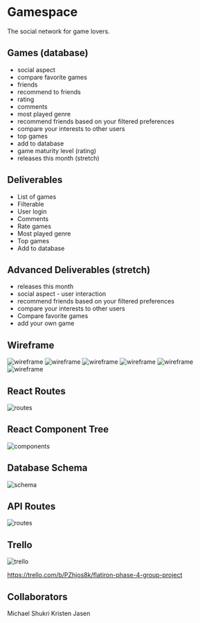 # Gamespace

The social network for game lovers.



## Games (database)
* social aspect
* compare favorite games
* friends
* recommend to friends
* rating
* comments
* most played genre
* recommend friends based on your filtered preferences
* compare your interests to other users
* top games
* add to database
* game maturity level (rating)
* releases this month (stretch)


## Deliverables
* List of games
* Filterable
* User login
* Comments
* Rate games
* Most played genre
* Top games
* Add to database



## Advanced Deliverables (stretch)
* releases this month 
* social aspect - user interaction 
* recommend friends based on your filtered preferences
* compare your interests to other users
* Compare favorite games
* add your own game


## Wireframe
<img src="planning/page1.JPG" alt="wireframe">
<img src="planning/page2.JPG" alt="wireframe">
<img src="planning/page 3.JPG" alt="wireframe">
<img src="planning/page4.JPG" alt="wireframe">
<img src="planning/page 5.JPG" alt="wireframe">
<img src="planning/page 6.JPG" alt="wireframe">

## React Routes
<img src="planning/React Routes.png" alt="routes">

## React Component Tree
<img src='planning/React Component Tree.png' alt='components'>

## Database Schema
<img src="planning/relationtable.JPG" alt="schema">

## API Routes
<img src="planning/apiroutes.JPG" alt="routes">


## Trello
<img src="planning/trello.JPG" alt="trello">

https://trello.com/b/PZhjos8k/flatiron-phase-4-group-project

## Collaborators
Michael
Shukri
Kristen
Jasen